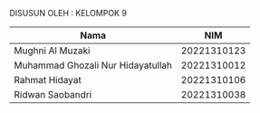 DISUSUN OLEH : KELOMPOK 9


| Nama                          | NIM          |
|-------------------------------|--------------|
| Mughni Al Muzaki             | 20221310123  |
| Muhammad Ghozali Nur Hidayatullah | 20221310012   |
| Rahmat Hidayat               | 20221310106  |
| Ridwan Saobandri             | 20221310038  |
